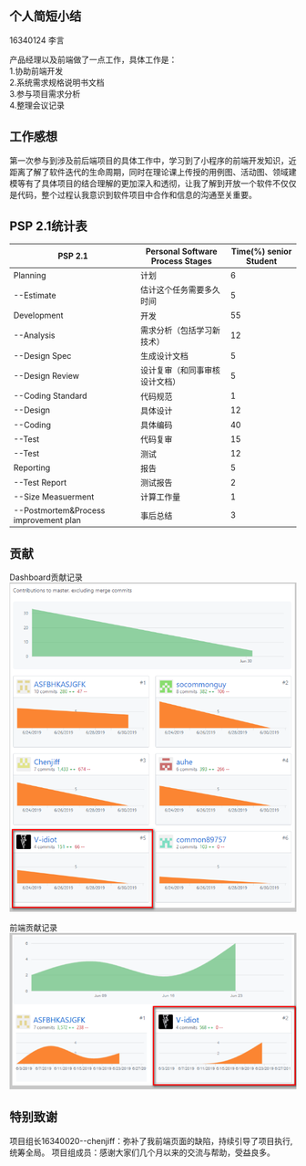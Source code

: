 ## 个人简短小结
16340124 李言  

产品经理以及前端做了一点工作，具体工作是：  
1.协助前端开发    
2.系统需求规格说明书文档  
3.参与项目需求分析  
4.整理会议记录  

## 工作感想
第一次参与到涉及前后端项目的具体工作中，学习到了小程序的前端开发知识，近距离了解了软件迭代的生命周期，同时在理论课上传授的用例图、活动图、领域建模等有了具体项目的结合理解的更加深入和透彻，让我了解到开放一个软件不仅仅是代码，整个过程认我意识到软件项目中合作和信息的沟通至关重要。
  
## PSP 2.1统计表  

|PSP 2.1  | Personal Software Process Stages | Time(%) senior Student  | 
|--|--|--
| Planning |计划  |6
|--Estimate|估计这个任务需要多久时间|5
|Development|开发|55
|--Analysis|需求分析（包括学习新技术）|12
|--Design Spec|生成设计文档|5
|--Design Review|设计复审（和同事审核设计文档）|5
|--Coding Standard|代码规范|1
|--Design|具体设计|12
|--Coding|具体编码|40
|--Test|代码复审|15
|--Test|测试|12
|Reporting|报告|5
|--Test Report|测试报告|2
|--Size Measuerment|计算工作量|1
|--Postmortem&Process improvement plan|事后总结|3

## 贡献  
Dashboard贡献记录
![个人贡献](https://github.com/softwarecomprehensiveexperiments/DashBoard/blob/gh-pages/images/con_ly.png)  
  
前端贡献记录  
![前](https://github.com/softwarecomprehensiveexperiments/DashBoard/blob/gh-pages/images/front_ly.png)  

## 特别致谢
项目组长16340020--chenjiff：弥补了我前端页面的缺陷，持续引导了项目执行,统筹全局。
项目组成员：感谢大家们几个月以来的交流与帮助，受益良多。  
